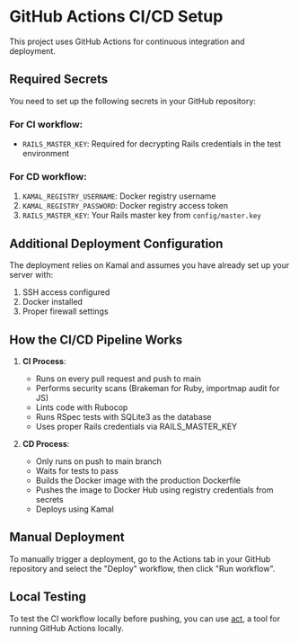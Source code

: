# GitHub Actions CI/CD Setup

This project uses GitHub Actions for continuous integration and deployment.

## Required Secrets

You need to set up the following secrets in your GitHub repository:

### For CI workflow:

- `RAILS_MASTER_KEY`: Required for decrypting Rails credentials in the test environment

### For CD workflow:

1. `KAMAL_REGISTRY_USERNAME`: Docker registry username
2. `KAMAL_REGISTRY_PASSWORD`: Docker registry access token
3. `RAILS_MASTER_KEY`: Your Rails master key from `config/master.key`

## Additional Deployment Configuration

The deployment relies on Kamal and assumes you have already set up your server with:

1. SSH access configured
2. Docker installed
3. Proper firewall settings

## How the CI/CD Pipeline Works

1. **CI Process**:
   - Runs on every pull request and push to main
   - Performs security scans (Brakeman for Ruby, importmap audit for JS)
   - Lints code with Rubocop
   - Runs RSpec tests with SQLite3 as the database
   - Uses proper Rails credentials via RAILS_MASTER_KEY

2. **CD Process**:
   - Only runs on push to main branch
   - Waits for tests to pass
   - Builds the Docker image with the production Dockerfile
   - Pushes the image to Docker Hub using registry credentials from secrets
   - Deploys using Kamal

## Manual Deployment

To manually trigger a deployment, go to the Actions tab in your GitHub repository and select the "Deploy" workflow, then click "Run workflow".

## Local Testing

To test the CI workflow locally before pushing, you can use [act](https://github.com/nektos/act), a tool for running GitHub Actions locally.